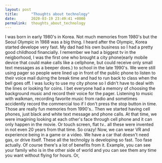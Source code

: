 ```yaml
---
layout: post
title:      "Thoughts about technology"
date:       2020-03-19 23:49:41 +0000
permalink:  thoughts_about_technology
---
```


I was born in early 1980's in Korea. Not much memories from 1980's but the Seoul Olympic in 1988 was a big thing. I heard after the Olympic, Korea started develope very fast. My dad had his own business so I had a pretty good childhood financially. I remember we had a biggest tv in the neigborhood, I was the first one who brought a city phone(early mobile device that could make calls like a cellphone, but could receive only small text messages as a beeper does.) to school in the late 1990's. We were still using pager so people were lined up in front of the public phone to listen to their voice mail duirng the break time and had to run back to class when the bell goes off. I was lucky to use my city phone so I didn't have to deal with the lines or looking for coins. 
I bet everyone had a memory of choosing the background music and record their voice for the pager. Listening to music with walkman, recording favorite music from radio and sometimes accidently record the commercial too if I don't press the stop button in time. Those are really fun memories from 1990's.. Then we started having cell phones, just black and white text message and phone calls. At that time, we were imagining looking at each other's face through cell phone and it can only happen in the movie. Or touch screen, flat tv.. all these were invented in not even 20 years from that time. So crazy! Now, we can wear VR and experience being in a game or a video. We have a car that doesn't need gas, or drive itself. These all the technolgy is developing so fast. Too fase actually. Of course there's a lot of benefits from it. Example, you can see your family who is in the other side of world and you can see them any time you want without flying for hours.  Or, 

